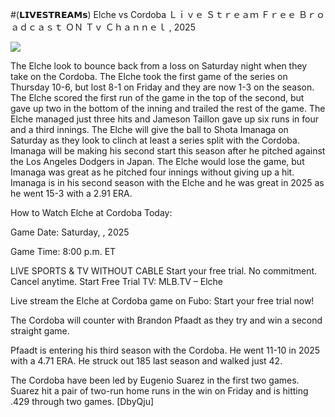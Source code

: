 #(𝗟𝗜𝗩𝗘𝗦𝗧𝗥𝗘𝗔𝗠𝘀) Elche vs Cordoba Ｌｉｖｅ Ｓｔｒｅａｍ Ｆｒｅｅ Ｂｒｏａｄｃａｓｔ ＯＮ Ｔｖ Ｃｈａｎｎｅｌ , 2025  
  
  
[![](https://i.imgur.com/qSNzIqt.png)](https://movie.rssnews.media/vutjRDFKG.php)  
  
The Elche look to bounce back from a loss on Saturday night when they take on the Cordoba. The Elche took the first game of the series on Thursday 10-6, but lost 8-1 on Friday and they are now 1-3 on the season. The Elche scored the first run of the game in the top of the second, but gave up two in the bottom of the inning and trailed the rest of the game. The Elche managed just three hits and Jameson Taillon gave up six runs in four and a third innings. The Elche will give the ball to Shota Imanaga on Saturday as they look to clinch at least a series split with the Cordoba. Imanaga will be making his second start this season after he pitched against the Los Angeles Dodgers in Japan. The Elche would lose the game, but Imanaga was great as he pitched four innings without giving up a hit. Imanaga is in his second season with the Elche and he was great in 2025 as he went 15-3 with a 2.91 ERA.

How to Watch Elche at Cordoba Today:

Game Date: Saturday, , 2025

Game Time: 8:00 p.m. ET

LIVE SPORTS & TV WITHOUT CABLE
Start your free trial. No commitment. Cancel anytime.
Start Free Trial
TV: MLB.TV – Elche

Live stream the Elche at Cordoba game on Fubo: Start your free trial now!

The Cordoba will counter with Brandon Pfaadt as they try and win a second straight game.

Pfaadt is entering his third season with the Cordoba. He went 11-10 in 2025 with a 4.71 ERA. He struck out 185 last season and walked just 42.

The Cordoba have been led by Eugenio Suarez in the first two games. Suarez hit a pair of two-run home runs in the win on Friday and is hitting .429 through two games. [DbyQju]